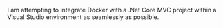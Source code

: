 I am attempting to integrate Docker with a .Net Core MVC project within a Visual Studio environment as seamlessly as possible.

